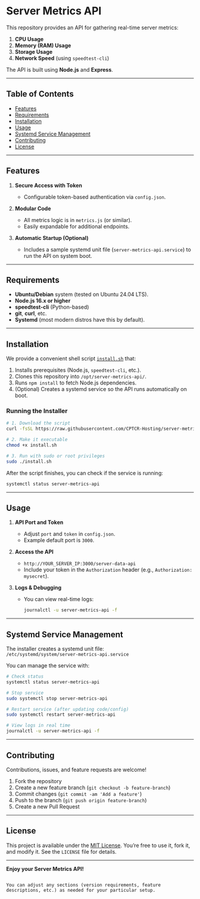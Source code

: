 # Server Metrics API

This repository provides an API for gathering real-time server metrics:

1. **CPU Usage**  
2. **Memory (RAM) Usage**  
3. **Storage Usage**  
4. **Network Speed** (using `speedtest-cli`)  

The API is built using **Node.js** and **Express**.

---

## Table of Contents

- [Features](#features)
- [Requirements](#requirements)
- [Installation](#installation)
- [Usage](#usage)
- [Systemd Service Management](#systemd-service-management)
- [Contributing](#contributing)
- [License](#license)

---

## Features

1. **Secure Access with Token**  
   - Configurable token-based authentication via `config.json`.

2. **Modular Code**  
   - All metrics logic is in `metrics.js` (or similar).  
   - Easily expandable for additional endpoints.

3. **Automatic Startup (Optional)**  
   - Includes a sample systemd unit file (`server-metrics-api.service`) to run the API on system boot.

---

## Requirements

- **Ubuntu/Debian** system (tested on Ubuntu 24.04 LTS).
- **Node.js 16.x or higher**  
- **speedtest-cli** (Python-based)
- **git**, **curl**, etc.  
- **Systemd** (most modern distros have this by default).

---

## Installation

We provide a convenient shell script [`install.sh`](https://github.com/CPTCR-Hosting/server-metrics-api/blob/main/install.sh) that:

1. Installs prerequisites (Node.js, `speedtest-cli`, etc.).  
2. Clones this repository into `/opt/server-metrics-api/`.  
3. Runs `npm install` to fetch Node.js dependencies.  
4. (Optional) Creates a systemd service so the API runs automatically on boot.

### Running the Installer

```bash
# 1. Download the script
curl -fsSL https://raw.githubusercontent.com/CPTCR-Hosting/server-metrics-api/main/install.sh -o install.sh

# 2. Make it executable
chmod +x install.sh

# 3. Run with sudo or root privileges
sudo ./install.sh
```

After the script finishes, you can check if the service is running:

```bash
systemctl status server-metrics-api
```

---

## Usage

1. **API Port and Token**  
   - Adjust `port` and `token` in `config.json`.
   - Example default port is `3000`.

2. **Access the API**  
   - `http://YOUR_SERVER_IP:3000/server-data-api`
   - Include your token in the `Authorization` header (e.g., `Authorization: mysecret`).

3. **Logs & Debugging**  
   - You can view real-time logs:  
     ```bash
     journalctl -u server-metrics-api -f
     ```

---

## Systemd Service Management

The installer creates a systemd unit file:  
`/etc/systemd/system/server-metrics-api.service`

You can manage the service with:

```bash
# Check status
systemctl status server-metrics-api

# Stop service
sudo systemctl stop server-metrics-api

# Restart service (after updating code/config)
sudo systemctl restart server-metrics-api

# View logs in real time
journalctl -u server-metrics-api -f
```

---

## Contributing

Contributions, issues, and feature requests are welcome!

1. Fork the repository  
2. Create a new feature branch (`git checkout -b feature-branch`)  
3. Commit changes (`git commit -am 'Add a feature'`)  
4. Push to the branch (`git push origin feature-branch`)  
5. Create a new Pull Request

---

## License

This project is available under the [MIT License](LICENSE). You’re free to use it, fork it, and modify it. See the `LICENSE` file for details.

---

**Enjoy your Server Metrics API!**
```

You can adjust any sections (version requirements, feature descriptions, etc.) as needed for your particular setup.
